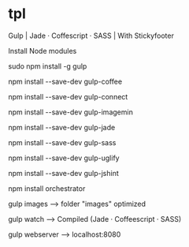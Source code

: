 # tpl
Gulp | Jade · Coffescript · SASS | With Stickyfooter

Install Node modules

sudo npm install -g gulp

npm install --save-dev gulp-coffee

npm install --save-dev gulp-connect

npm install --save-dev gulp-imagemin

npm install --save-dev gulp-jade

npm install --save-dev gulp-sass

npm install --save-dev gulp-uglify

npm install --save-dev gulp-jshint

npm install orchestrator




gulp images --> folder "images" optimized

gulp watch --> Compiled (Jade · Coffeescript · SASS)

gulp webserver --> localhost:8080


